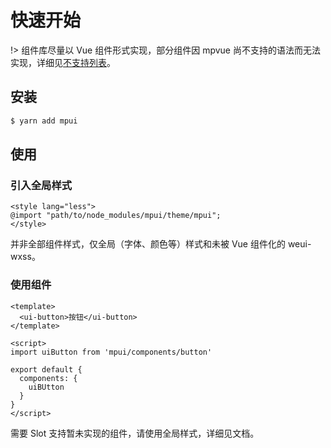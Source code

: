 快速开始
===

!> 组件库尽量以 Vue 组件形式实现，部分组件因 mpvue 尚不支持的语法而无法实现，详细见[不支持列表](http://mpvue.com/mpvue/#_14 ':target=_blank')。

## 安装

```bash
$ yarn add mpui
```

## 使用
### 引入全局样式

```vue
<style lang="less">
@import "path/to/node_modules/mpui/theme/mpui";
</style>
```

并非全部组件样式，仅全局（字体、颜色等）样式和未被 Vue 组件化的 weui-wxss。

### 使用组件

```vue
<template>
  <ui-button>按钮</ui-button>
</template>

<script>
import uiButton from 'mpui/components/button'

export default {
  components: {
    uiBUtton
  }
}
</script>
```

需要 Slot 支持暂未实现的组件，请使用全局样式，详细见文档。
